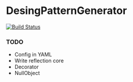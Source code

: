 # DesingPatternGenerator

[![Build Status](https://travis-ci.org/ReenExe/DesingPatternGenerator.svg)](https://travis-ci.org/ReenExe/DesingPatternGenerator)

### TODO
* Config in YAML
* Write reflection core
* Decorator
* NullObject
